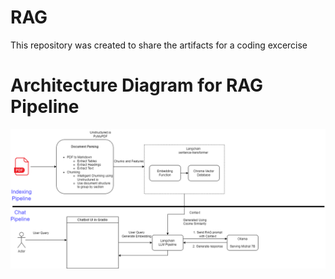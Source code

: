 # RAG
This repository was created to share the artifacts for a coding excercise

# Architecture Diagram for RAG Pipeline
![Architecture](./Architecture_Diagram.png)

